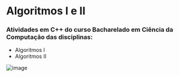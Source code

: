 # Algoritmos I e II 

### Atividades em C++ do curso Bacharelado em Ciência da Computação das disciplinas:
* Algoritmos I
* Algoritmos II

![image](https://user-images.githubusercontent.com/85123013/138974180-3c6d668e-2009-440a-8817-02294baeeb4a.png)
